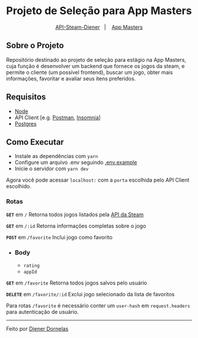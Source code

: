 <h1 align="center">
  Projeto de Seleção para App Masters
</h1>

<p align="center">
  <a href="https://api-steam-diener.herokuapp.com/" target="_blank">API-Steam-Diener</a>&nbsp;&nbsp;&nbsp;|&nbsp;&nbsp;&nbsp;
  <a href="http://appmasters.io/" target="_blank">App Masters</a>
</p>

## Sobre o Projeto

Repositório destinado ao projeto de seleção para estágio na App Masters, cuja função é desenvolver um backend que fornece os jogos da steam, e permite o cliente (um possível frontend), buscar um jogo, obter mais informações, favoritar e avaliar seus itens preferidos.

## Requisitos

- [Node](https://nodejs.org/)
- API Client [e.g. [Postman](https://postman.com), [Insomnia](https://insomnia.rest/)]
- [Postgres](https://www.postgresql.org/)

## Como Executar

- Instale as dependências com `yarn`
- Configure um arquivo .env seguindo [.env.example](.env.example)
- Inicie o servidor com `yarn dev`

Agora você pode acessar `localhost:` com a `porta` escolhida pelo API Client escolhido.

### Rotas

**`GET`** em `/` Retorna todos jogos listados pela [API da Steam](https://api.steampowered.com/ISteamApps/GetAppList/v0002/?format=json)

**`GET`** em `/:id` Retorna informações completas sobre o jogo

**`POST`** em `/favorite` Inclui jogo como favorito

- ### Body

  - `rating`
  - `appId`

**`GET`** em `/favorite` Retorna todos jogos salvos pelo usuário

**`DELETE`** em `/favorite/:id` Exclui jogo selecionado da lista de favoritos

Para rotas `/favorite` é necessário conter um `user-hash` em `request.headers` para autenticação de usuário.

---

Feito por [Diener Dornelas](https://github.com/dienerld)
